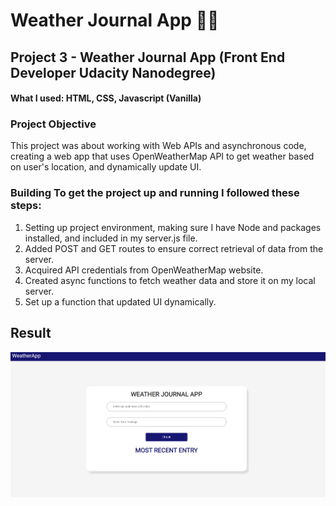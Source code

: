 # Weather Journal App 😶‍🌫️

## Project 3 - Weather Journal App (Front End Developer Udacity Nanodegree) 

#### What I used: HTML, CSS, Javascript (Vanilla)   

### Project Objective  
This project was about working with Web APIs and asynchronous code, creating a web app that uses OpenWeatherMap API to get weather based on user's location, and dynamically update UI.  

### Building To get the project up and running I followed these steps:  
1. Setting up project environment, making sure I have Node and packages installed, and included in my server.js file.
2.  Added POST and GET routes to ensure correct retrieval of data from the server.
3.  Acquired API credentials from OpenWeatherMap website.
4.  Created async functions to fetch weather data and store it on my local server.
5.   Set up a function that updated UI dynamically.

## Result
![About Page](https://github.com/codercoderf007j/Weather_Journal_App/blob/9b9117b5644842e67cdd4534baa826abebce68a0/weather_journal_app.PNG)

